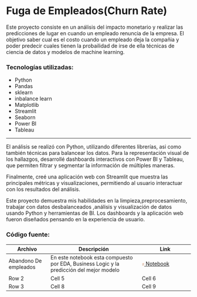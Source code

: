 # Fuga de Empleados(Churn Rate)  

Este proyecto consiste en un análisis del impacto monetario y realizar las predicciones de lugar en cuando un empleado renuncia de la empresa. El objetivo saber cual es el costo cuando un empleado deja la compañia y poder predecir cuales tienen la probailidad de irse de ella técnicas de ciencia de datos y modelos de machine learning.  
### Tecnologías utilizadas:
- Python
- Pandas
- sklearn
- inbalance learn
- Matplotlib
- Streamlit
- Seaborn
- Power BI
- Tableau
________________________________________
El análisis se realizó con Python, utilizando diferentes librerías, asi como también técnicas para balancear los datos.
Para la representación visual de los hallazgos, desarrollé dashboards interactivos con Power BI y Tableau, que permiten filtrar y segmentar la información de múltiples maneras.    

Finalmente, creé una aplicación web con Streamlit que muestra las principales métricas y visualizaciones, permitiendo al usuario interactuar con los resultados del análisis.    

Este proyecto demuestra mis habilidades en la limpieza,preprocesamiento, trabajar con datos desbalanceados ,análisis y visualización de datos usando Python y herramientas de BI. Los dashboards y la aplicación web fueron diseñados pensando en la experiencia de usuario. 

### Código fuente: 
| Archivo | Descripción | Link |
|----------|----------|----------|
| Abandono De empleados  | En este notebook esta compuesto por EDA, Business Logic y la predicción del mejor modelo  | [<img src="https://github.com/luishernand/NETFLIX/blob/main/imagenes/notebook.png" width="5%"> Notebook](https://nbviewer.org/github/luishernand/fuga_empleados/blob/main/Abandono%20de%20empleados.ipynb)|  
| Row 2    | Cell 5   | Cell 6   |
| Row 3    | Cell 8   | Cell 9   |

